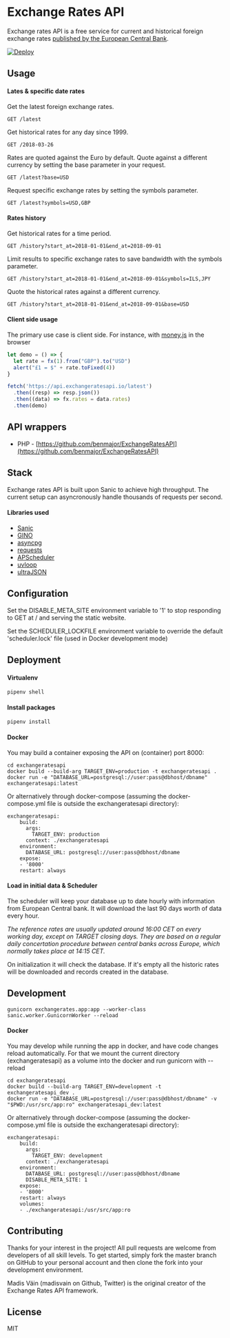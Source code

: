 # Exchange Rates API

Exchange rates API is a free service for current and historical foreign exchange rates [published by the European Central Bank](https://www.ecb.europa.eu/stats/policy_and_exchange_rates/euro_reference_exchange_rates/html/index.en.html).

[![Deploy](https://www.herokucdn.com/deploy/button.svg)](https://heroku.com/deploy?template=https://github.com/madisvain/exchangeratesapi)

## Usage

#### Lates & specific date rates
Get the latest foreign exchange rates.

```http
GET /latest
```

Get historical rates for any day since 1999.

```http
GET /2018-03-26
```

Rates are quoted against the Euro by default. Quote against a different currency by setting the base parameter in your request.

```http
GET /latest?base=USD
```

Request specific exchange rates by setting the symbols parameter.

```http
GET /latest?symbols=USD,GBP
```

#### Rates history
Get historical rates for a time period.

```http
GET /history?start_at=2018-01-01&end_at=2018-09-01
```

Limit results to specific exchange rates to save bandwidth with the symbols parameter.

```http
GET /history?start_at=2018-01-01&end_at=2018-09-01&symbols=ILS,JPY
```

Quote the historical rates against a different currency.

```http
GET /history?start_at=2018-01-01&end_at=2018-09-01&base=USD
```

#### Client side usage

The primary use case is client side. For instance, with [money.js](https://openexchangerates.github.io/money.js/) in the browser

```js
let demo = () => {
  let rate = fx(1).from("GBP").to("USD")
  alert("£1 = $" + rate.toFixed(4))
}

fetch('https://api.exchangeratesapi.io/latest')
  .then((resp) => resp.json())
  .then((data) => fx.rates = data.rates)
  .then(demo)
```

## API wrappers
* PHP - [https://github.com/benmajor/ExchangeRatesAPI](https://github.com/benmajor/ExchangeRatesAPI)

## Stack

Exchange rates API is built upon Sanic to achieve high throughput. The current setup can asyncronously handle thousands of requests per second.

#### Libraries used
* [Sanic](https://github.com/channelcat/sanic)
* [GINO](https://github.com/fantix/gino)
* [asyncpg](https://github.com/MagicStack/asyncpg)
* [requests](https://github.com/requests/requests)
* [APScheduler](https://github.com/agronholm/apscheduler)
* [uvloop](https://github.com/MagicStack/uvloop)
* [ultraJSON](https://github.com/esnme/ultrajson)

## Configuration

Set the DISABLE_META_SITE environment variable to '1' to stop responding to GET at / and serving the static website.  

Set the SCHEDULER_LOCKFILE environment variable to override the default 'scheduler.lock' file (used in Docker development mode) 

## Deployment
#### Virtualenv
```shell
pipenv shell
```

#### Install packages
```shell
pipenv install
```

#### Docker
You may build a container exposing the API on (container) port 8000:
```
cd exchangeratesapi
docker build --build-arg TARGET_ENV=production -t exchangeratesapi .
docker run -e "DATABASE_URL=postgresql://user:pass@dbhost/dbname" exchangeratesapi:latest
```

Or alternatively through docker-compose (assuming the docker-compose.yml file is outside the exchangeratesapi directory):
``` 
exchangeratesapi:
    build:
      args:
        TARGET_ENV: production
      context: ./exchangeratesapi
    environment:
      DATABASE_URL: postgresql://user:pass@dbhost/dbname
    expose:
    - '8000'
    restart: always
```

#### Load in initial data & Scheduler
The scheduler will keep your database up to date hourly with information from European Central bank. It will download the last 90 days worth of data every hour.

_The reference rates are usually updated around 16:00 CET on every working day, except on TARGET closing days. They are based on a regular daily concertation procedure between central banks across Europe, which normally takes place at 14:15 CET._

On initialization it will check the database. If it's empty all the historic rates will be downloaded and records created in the database.

## Development
```shell
gunicorn exchangerates.app:app --worker-class sanic.worker.GunicornWorker --reload
```

#### Docker
You may develop while running the app in docker, and have code changes reload automatically.
For that we mount the current directory (exchangeratesapi) as a volume into the docker and run gunicorn with --reload
```
cd exchangeratesapi
docker build --build-arg TARGET_ENV=development -t exchangeratesapi_dev .
docker run -e "DATABASE_URL=postgresql://user:pass@dbhost/dbname" -v "$PWD:/usr/src/app:ro" exchangeratesapi_dev:latest
```

Or alternatively through docker-compose (assuming the docker-compose.yml file is outside the exchangeratesapi directory):
``` 
exchangeratesapi:
    build:
      args:
        TARGET_ENV: development
      context: ./exchangeratesapi
    environment:
      DATABASE_URL: postgresql://user:pass@dbhost/dbname
      DISABLE_META_SITE: 1
    expose:
    - '8000'
    restart: always
    volumes:
    - ./exchangeratesapi:/usr/src/app:ro
```

## Contributing
Thanks for your interest in the project! All pull requests are welcome from developers of all skill levels. To get started, simply fork the master branch on GitHub to your personal account and then clone the fork into your development environment.

Madis Väin (madisvain on Github, Twitter) is the original creator of the Exchange Rates API framework.

## License
MIT
